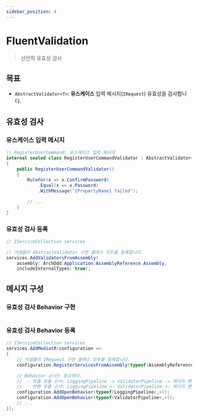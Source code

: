 ```yaml
---
sidebar_position: 4
---
```


# FluentValidation

> 선언적 유효성 검사

## 목표
- `AbstractValidator<T>`: **유스케이스** 입력 메시지(`IRequest`) 유효성을 검사합니다.

## 유효성 검사
### 유스케이스 입력 메시지
```cs
// RegisterUserCommand: 유스케이스 입력 메시지
internal sealed class RegisterUserCommandValidator : AbstractValidator<RegisterUserCommand>
{
    public RegisterUserCommandValidator()
    {
        RuleFor(x => x.ConfirmPassword)
            .Equal(x => x.Password)
            .WithMessage("{PropertyName} failed");

        // ...
    }
}
```

### 유효성 검사 등록
```cs
// IServiceCollection services

// 어셈블리 AbstractValidator 구현 클래스 모두를 등록합니다.
services.AddValidatorsFromAssembly(
    assembly: ArchDdd.Application.AssemblyReference.Assembly,
    includeInternalTypes: true);
```

## 메시지 구성
### 유효성 검사 Behavior 구현
```cs
```

### 유효성 검사 Behavior 등록
```cs
// IServiceCollection services
services.AddMediatR(configuration =>
{
    // 어셈블리 IRequest 구현 클래스 모두를 등록합니다.
    configuration.RegisterServicesFromAssembly(typeof(AssemblyReference).Assembly);

    // Behavior 순서는 중요하다.
    //  - 호출 호출 순서: LoggingPipeline -> ValidatorPipeline -> 메시지 핸들러
    //  - 반환 호출 순서: LoggingPipeline <- ValidatorPipeline <- 메시지 핸들러
    configuration.AddOpenBehavior(typeof(LoggingPipeline<,>));
    configuration.AddOpenBehavior(typeof(ValidatorPipeline<,>));
    // ...
});